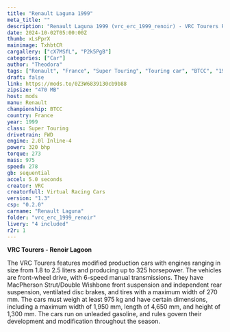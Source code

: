 ```yaml
---
title: "Renault Laguna 1999"
meta_title: ""
description: "Renault Laguna 1999 (vrc_erc_1999_renoir) - VRC Tourers Renoir Lagoon for Assetto Corsa by VRC"
date: 2024-10-02T05:00:00Z
thumb: xLsPprX
mainimage: TxhbtCR
cargallery: ["cX7MSfL", "P2k5PgB"]
categories: ["Car"]
author: "Theodora"
tags: ["Renault", "France", "Super Touring", "Touring car", "BTCC", "1999", "VRC"]
draft: false
link: https://mods.to/0Z3W6839130cb9b88
zipsize: "470 MB"
host: mods
manu: Renault
championship: BTCC
country: France
year: 1999
class: Super Touring
drivetrain: FWD
engine: 2.0l Inline-4
power: 320 bhp
torque: 273
mass: 975
speed: 278
gb: sequential
accel: 5.0 seconds
creator: VRC
creatorfull: Virtual Racing Cars
version: "1.3"
csp: "0.2.0"
carname: "Renault Laguna"
folder: "vrc_erc_1999_renoir"
livery: "4 included"
r2r: 1
---
```


**VRC Tourers - Renoir Lagoon**

The VRC Tourers features modified production cars with engines ranging in size from 1.8 to 2.5 liters and producing up to 325 horsepower. The vehicles are front-wheel drive, with 6-speed manual transmissions. They have MacPherson Strut/Double Wishbone front suspension and independent rear suspension, ventilated disc brakes, and tires with a maximum width of 270 mm. The cars must weigh at least 975 kg and have certain dimensions, including a maximum width of 1,950 mm, length of 4,650 mm, and height of 1,300 mm. The cars run on unleaded gasoline, and rules govern their development and modification throughout the season.